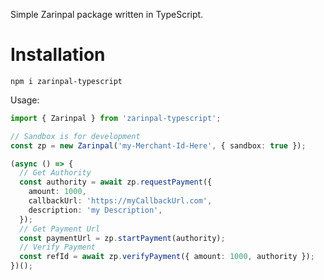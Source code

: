Simple Zarinpal package written in TypeScript.

# Installation

```npm
npm i zarinpal-typescript
```

Usage:

```typescript
import { Zarinpal } from 'zarinpal-typescript';

// Sandbox is for development
const zp = new Zarinpal('my-Merchant-Id-Here', { sandbox: true });

(async () => {
  // Get Authority
  const authority = await zp.requestPayment({
    amount: 1000,
    callbackUrl: 'https://myCallbackUrl.com',
    description: 'my Description',
  });
  // Get Payment Url
  const paymentUrl = zp.startPayment(authority);
  // Verify Payment
  const refId = await zp.verifyPayment({ amount: 1000, authority });
})();
```
